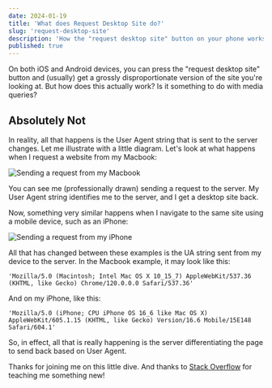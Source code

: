 ```yaml
---
date: 2024-01-19
title: 'What does Request Desktop Site do?'
slug: 'request-desktop-site'
description: 'How the "request desktop site" button on your phone works.'
published: true
---
```


On both iOS and Android devices, you can press the "request desktop site" button and (usually) get a grossly disproportionate version of the site you're looking at. But how does this actually work? Is it something to do with media queries?

## Absolutely Not

In reality, all that happens is the User Agent string that is sent to the server changes. Let me illustrate with a little diagram. Let's look at what happens when I request a website from my Macbook:

![Sending a request from my Macbook](/blog/request-desktop-site/request-desktop-site-2.svg)

You can see me (professionally drawn) sending a request to the server. My User Agent string identifies me to the server, and I get a desktop site back.

Now, something very similar happens when I navigate to the same site using a mobile device, such as an iPhone:

![Sending a request from my iPhone](/blog/request-desktop-site/request-desktop-site-1.svg)

All that has changed between these examples is the UA string sent from my device to the server. In the Macbook example, it may look like this:

```shell
'Mozilla/5.0 (Macintosh; Intel Mac OS X 10_15_7) AppleWebKit/537.36 (KHTML, like Gecko) Chrome/120.0.0.0 Safari/537.36'
```

And on my iPhone, like this:

```shell
'Mozilla/5.0 (iPhone; CPU iPhone OS 16_6 like Mac OS X) AppleWebKit/605.1.15 (KHTML, like Gecko) Version/16.6 Mobile/15E148 Safari/604.1'
```

So, in effect, all that is really happening is the server differentiating the page to send back based on User Agent.

Thanks for joining me on this little dive. And thanks to [Stack Overflow](https://stackoverflow.com/questions/12838559/what-does-desktop-view-view-desktop-site-actually-do) for teaching me something new!
